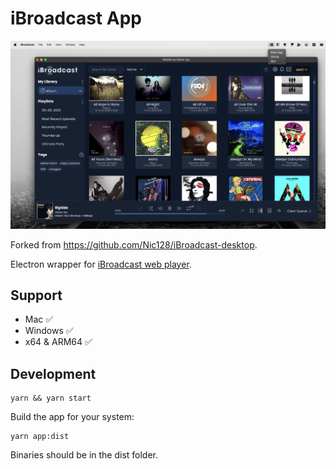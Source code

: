 # iBroadcast App

![screenshot](screenshot.jpeg)

Forked from <https://github.com/Nic128/iBroadcast-desktop>.

Electron wrapper for [iBroadcast web player](https://media.ibroadcast.com).

## Support

- Mac ✅
- Windows ✅
- x64 & ARM64 ✅

## Development

```
yarn && yarn start
```

Build the app for your system:

```
yarn app:dist
```

Binaries should be in the dist folder.
